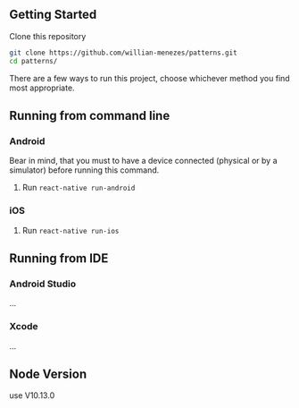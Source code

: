 ## Getting Started

Clone this repository

```sh
git clone https://github.com/willian-menezes/patterns.git
cd patterns/
```

There are a few ways to run this project, choose whichever method you find most appropriate.

## Running from command line

### Android

Bear in mind, that you must to have a device connected (physical or by a simulator) before running this command.

1. Run `react-native run-android`

### iOS

1. Run `react-native run-ios`


## Running from IDE

### Android Studio
...

### Xcode
...

## Node Version
use V10.13.0
